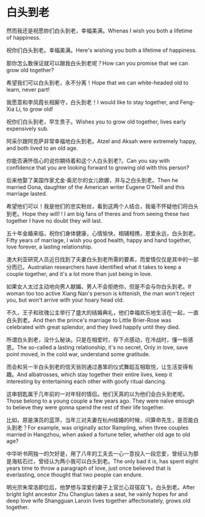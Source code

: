 # 白头到老

<p><span class="chinese">然而我还是祝愿妳们白头到老，幸福美满。</span><span class="english">Whenas I wish you both a lifetime of happiness.</span></p>

<p><span class="chinese">祝你们白头到老。幸福美满。</span><span class="english">Here's wishing you both a lifetime of happiness.</span></p>

<p><span class="chinese">那你怎么敢保证就可以跟我白头到老呢？</span><span class="english">How can you promise that we can grow old together?</span></p>

<p><span class="chinese">希望我们可以白头到老，永不分离！</span><span class="english">Hope that we can white-headed old to learn, never part!</span></p>

<p><span class="chinese">我愿意和李凤霞长相厮守，白头到老！</span><span class="english">I would like to stay together, and Feng-Xia Li, to grow old!</span></p>

<p><span class="chinese">祝你们白头到老，早生贵子。</span><span class="english">Wishes you to grow old together, lives early expensively sub.</span></p>

<p><span class="chinese">阿采尔跟阿克萨非常幸福地白头到老。</span><span class="english">Atzel and Aksah were extremely happy, and both lived to an old age.</span></p>

<p><span class="chinese">你能否满怀信心的说你期待着和这个人白头到老?。</span><span class="english">Can you say with confidence that you are looking forward to growing old with this person?</span></p>

<p><span class="chinese">后来他娶了美国作家尤金·奥尼尔的女儿欧娜，并与之白头到老。</span><span class="english">Then he married Oona, daughter of the American writer Eugene O'Neill and this marriage lasted.</span></p>

<p><span class="chinese">希望他们可以！我是他们的忠实粉丝，看到这两个人结合，我毫不怀疑他们将白头到老。</span><span class="english">Hope they will! ! I am big fans of theres and from seeing these two together I have no doubt they will last.</span></p>

<p><span class="chinese">五十年金婚来临，祝你们身体健康，心情愉快，相辅相携，恩爱永远，白头到老。</span><span class="english">Fifty years of marriage, I wish you good health, happy and hand together, love forever, a lasting relationship.</span></p>

<p><span class="chinese">澳大利亚研究人员近日找到了夫妻白头到老所需的要素，而爱情仅仅是其中的一部分而已。</span><span class="english">Australian researchers have identified what it takes to keep a couple together, and it's a lot more than just being in love.</span></p>

<p><span class="chinese">如果女人太过主动地向男人献媚，男人不会拒绝你，但是不会与你白头到老。</span><span class="english">If woman too too active Xiang Nan's person is kittenish, the man won't reject you, but won't arrive with your hoary head old.</span></p>

<p><span class="chinese">不久，王子和玫瑰公主举行了盛大的结婚典礼，他们幸福欢乐地生活在一起，一直白头到老。</span><span class="english">And then the prince's marriage to Little Brier-Rose was celebrated with great splendor, and they lived happily until they died.</span></p>

<p><span class="chinese">所谓白头到老，没什么秘诀。只是在相爱时，存下点感动，在冷战时，懂一些感恩。</span><span class="english">The so-called a lasting relationship, it's no secret, Only in love, save point moved, in the cold war, understand some gratitude.</span></p>

<p><span class="chinese">而会和另一半白头到老的信天翁则通过愚笨的仪式舞蹈互相取悦，让生活变得有趣。</span><span class="english">And albatrosses, which stay together their entire lives, keep it interesting by entertaining each other with goofy ritual dancing.</span></p>

<p><span class="chinese">这串钥匙属于几年前的一对年轻的情侣。他们天真的以为他们会白头到老呢。</span><span class="english">Those belong to a young couple a few years ago. They were naïve enough to believe they were gonna spend the rest of their life together.</span></p>

<p><span class="chinese">比如，原是演员的蓝萍，当年三对夫妻在杭州结婚的时候，问算命先生，是否能白头到老？</span><span class="english">For example, was originally actor Rampling, when three couples married in Hangzhou, when asked a fortune teller, whether old age to old age?</span></p>

<p><span class="chinese">中华听书网独一的欠好是，用了八年的工夫去一心一意投入一段恋爱，曾经认为那是海枯石烂，曾经认为两小我可以白头到老。</span><span class="english">The only bad it is, has spent eight years time to throw a paragraph of love, just once believed that is everlasting, once thought that two people can endure.</span></p>

<p><span class="chinese">明光宗朱常洛即位后，他梦想与深爱的妻子上官兰心双宿双飞，白头到老。</span><span class="english">After bright light ancestor Zhu Changluo takes a seat, he vainly hopes for and deep love wife Shangguan Lanxin lives together affectionately, grows old together.</span></p>

